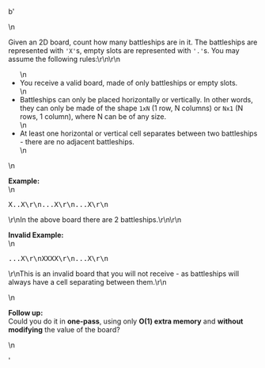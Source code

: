 b'<div class="question-description">\n<p>Given an 2D board, count how many battleships are in it. The battleships are represented with <code>\'X\'</code>s, empty slots are represented with <code>\'.\'</code>s. You may assume the following rules:\r\n\r\n<ul>\n<li>You receive a valid board, made of only battleships or empty slots.</li>\n<li>Battleships can only be placed horizontally or vertically. In other words, they can only be made of the shape <code>1xN</code> (1 row, N columns) or <code>Nx1</code> (N rows, 1 column), where N can be of any size.</li>\n<li>At least one horizontal or vertical cell separates between two battleships - there are no adjacent battleships.</li>\n</ul>\n<p><b>Example:</b><br/>\n<pre>X..X\r\n...X\r\n...X\r\n</pre>\r\nIn the above board there are 2 battleships.\r\n\r\n<p><b>Invalid Example:</b><br/>\n<pre>...X\r\nXXXX\r\n...X\r\n</pre>\r\nThis is an invalid board that you will not receive - as battleships will always have a cell separating between them.\r\n<p></p>\n<p><b>Follow up:</b><br/>Could you do it in <b>one-pass</b>, using only <b>O(1) extra memory</b> and <b>without modifying</b> the value of the board?</p></p>\n</p></p></div>'
